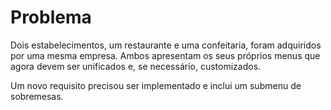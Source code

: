 # Problema

Dois estabelecimentos, um restaurante e uma confeitaria, foram adquiridos por uma mesma empresa. Ambos apresentam os seus próprios menus que agora devem ser unificados e, se necessário, customizados.

Um novo requisito precisou ser implementado e inclui um submenu de sobremesas.